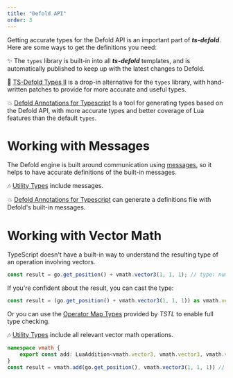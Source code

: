 ```yaml
---
title: "Defold API"
order: 3
---
```


Getting accurate types for the Defold API is an important part of ***ts-defold***. Here are some 
ways to get the definitions you need:

:sparkles: The `types` library is built-in into all ***ts-defold*** templates, and is automatically 
published to keep up with the latest changes to Defold.

:star2: [TS-Defold Types II](https://github.com/thinknathan/ts-defold-types) 
is a drop-in alternative for the `types` library, with hand-written patches to provide for 
more accurate and useful types.

:boom: [Defold Annotations for Typescript](https://github.com/elMuso/defold-annotations-typescript/) 
Is a tool for generating types based on the Defold API, with more accurate types and better coverage 
of Lua features than the default `types`.

# Working with Messages

The Defold engine is built around communication using [messages](https://defold.com/manuals/message-passing/), 
so it helps to have accurate definitions of the built-in messages.

:notes: [Utility Types](https://github.com/thinknathan/tsd-util-types/tree/main/types) 
include messages.

:boom: [Defold Annotations for Typescript](https://github.com/elMuso/defold-annotations-typescript/) 
can generate a definitions file with Defold's built-in messages.

# Working with Vector Math

TypeScript doesn't have a built-in way to understand the resulting type of 
an operation involving vectors.

```ts
const result = go.get_position() + vmath.vector3(1, 1, 1); // type: number ?!??
```

If you're confident about the result, you can cast the type:

```ts
const result = (go.get_position() + vmath.vector3(1, 1, 1)) as vmath.vector3; // type: vmath.vector3
```

Or you can use the 
[Operator Map Types](https://typescripttolua.github.io/docs/advanced/language-extensions#operator-map-types) 
provided by _TSTL_ to enable full type checking.

:notes: [Utility Types](https://github.com/thinknathan/tsd-util-types/blob/main/types/vmath.d.ts) 
include all relevant vector math operations.

```ts
namespace vmath {
	export const add: LuaAddition<vmath.vector3, vmath.vector3, vmath.vector3>;
}
const result = vmath.add(go.get_position(), vmath.vector3(1, 1, 1)) // type: vmath.vector3
```
